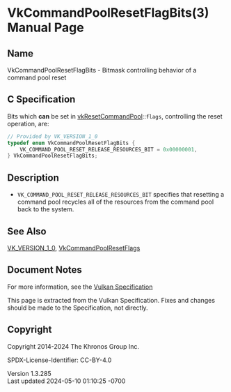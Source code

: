 # VkCommandPoolResetFlagBits(3) Manual Page

## Name

VkCommandPoolResetFlagBits - Bitmask controlling behavior of a command
pool reset



## <a href="#_c_specification" class="anchor"></a>C Specification

Bits which **can** be set in
[vkResetCommandPool](https://registry.khronos.org/vulkan/specs/1.3-extensions/man/html/vkResetCommandPool.html)::`flags`, controlling the
reset operation, are:

``` c
// Provided by VK_VERSION_1_0
typedef enum VkCommandPoolResetFlagBits {
    VK_COMMAND_POOL_RESET_RELEASE_RESOURCES_BIT = 0x00000001,
} VkCommandPoolResetFlagBits;
```

## <a href="#_description" class="anchor"></a>Description

- `VK_COMMAND_POOL_RESET_RELEASE_RESOURCES_BIT` specifies that resetting
  a command pool recycles all of the resources from the command pool
  back to the system.

## <a href="#_see_also" class="anchor"></a>See Also

[VK_VERSION_1_0](https://registry.khronos.org/vulkan/specs/1.3-extensions/man/html/VK_VERSION_1_0.html),
[VkCommandPoolResetFlags](https://registry.khronos.org/vulkan/specs/1.3-extensions/man/html/VkCommandPoolResetFlags.html)

## <a href="#_document_notes" class="anchor"></a>Document Notes

For more information, see the <a
href="https://registry.khronos.org/vulkan/specs/1.3-extensions/html/vkspec.html#VkCommandPoolResetFlagBits"
target="_blank" rel="noopener">Vulkan Specification</a>

This page is extracted from the Vulkan Specification. Fixes and changes
should be made to the Specification, not directly.

## <a href="#_copyright" class="anchor"></a>Copyright

Copyright 2014-2024 The Khronos Group Inc.

SPDX-License-Identifier: CC-BY-4.0

Version 1.3.285  
Last updated 2024-05-10 01:10:25 -0700
